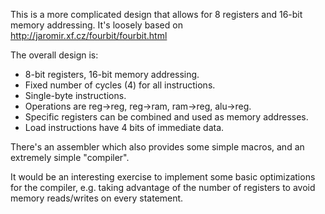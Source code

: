 This is a more complicated design that allows for 8 registers and 16-bit memory addressing. It's loosely based on http://jaromir.xf.cz/fourbit/fourbit.html

The overall design is:
* 8-bit registers, 16-bit memory addressing.
* Fixed number of cycles (4) for all instructions.
* Single-byte instructions.
* Operations are reg->reg, reg->ram, ram->reg, alu->reg.
* Specific registers can be combined and used as memory addresses.
* Load instructions have 4 bits of immediate data.

There's an assembler which also provides some simple macros, and an extremely simple "compiler".

It would be an interesting exercise to implement some basic optimizations for the compiler, e.g. taking advantage of the number of registers to avoid memory reads/writes on every statement.
